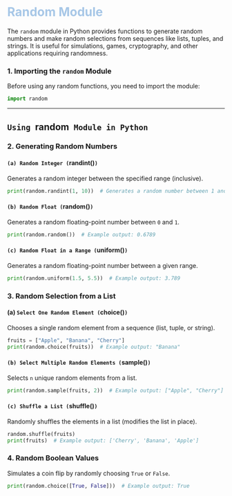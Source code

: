 # <span style="color:#A7C7E7;">Random Module</span>

The `random` module in Python provides functions to generate random numbers and make random selections from sequences like lists, tuples, and strings. It is useful for simulations, games, cryptography, and other applications requiring randomness.

### **1. Importing the `random` Module**
Before using any random functions, you need to import the module:
```python
import random
```
---

## `Using `random` Module in Python`

### **2. Generating Random Numbers**

#### **`(a) Random Integer (`randint()`)`**
Generates a random integer between the specified range (inclusive).
```python
print(random.randint(1, 10))  # Generates a random number between 1 and 10
```

#### **`(b) Random Float (`random()`)`**
Generates a random floating-point number between `0` and `1`.
```python
print(random.random())  # Example output: 0.6789
```

#### **`(c) Random Float in a Range (`uniform()`)`**
Generates a random floating-point number between a given range.
```python
print(random.uniform(1.5, 5.5))  # Example output: 3.789
```

### **3. Random Selection from a List**

#### **(a) `Select One Random Element (`choice()`)`**
Chooses a single random element from a sequence (list, tuple, or string).
```python
fruits = ["Apple", "Banana", "Cherry"]
print(random.choice(fruits))  # Example output: "Banana"
```

#### **`(b) Select Multiple Random Elements (`sample()`)`**
Selects `n` unique random elements from a list.
```python
print(random.sample(fruits, 2))  # Example output: ["Apple", "Cherry"]
```

#### **`(c) Shuffle a List (`shuffle()`)`**
Randomly shuffles the elements in a list (modifies the list in place).
```python
random.shuffle(fruits)
print(fruits)  # Example output: ['Cherry', 'Banana', 'Apple']
```

### **4. Random Boolean Values**
Simulates a coin flip by randomly choosing `True` or `False`.
```python
print(random.choice([True, False]))  # Example output: True
```

